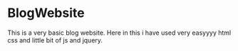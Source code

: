 # BlogWebsite
This is a very basic blog website.
Here in this i have used very easyyyy html css and little bit of js and jquery. 
